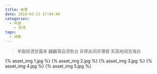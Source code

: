 ```yaml
---
title: 咏雪
date: 2019-03-13 17:04:46
categories:
  - 吟游
    - 杂诗
tags:
  - 诗歌
---
```


> 羊脂轻洒甘露来
> 翩翩落自须弥台
> 非厚此间非薄彼
> 天高地阔沧海白

{% asset_img 1.jpg %}
{% asset_img 2.jpg %}
{% asset_img 3.jpg %}
{% asset_img 4.jpg %}
{% asset_img 5.jpg %}
